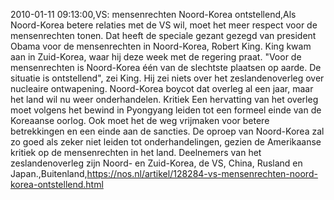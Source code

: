 2010-01-11 09:13:00,VS: mensenrechten Noord-Korea ontstellend,Als Noord-Korea betere relaties met de VS wil, moet het meer respect voor de mensenrechten tonen. Dat heeft de speciale gezant gezegd van president Obama voor de mensenrechten in Noord-Korea, Robert King. King kwam aan in Zuid-Korea, waar hij deze week met de regering praat. "Voor de mensenrechten is Noord-Korea één van de slechtste plaatsen op aarde. De situatie is ontstellend", zei King. Hij zei niets over het zeslandenoverleg over nucleaire ontwapening. Noord-Korea boycot dat overleg al een jaar, maar het land wil nu weer onderhandelen. Kritiek Een hervatting van het overleg moet volgens het bewind in Pyongyang leiden tot een formeel einde van de Koreaanse oorlog. Ook moet het de weg vrijmaken voor betere betrekkingen en een einde aan de sancties. De oproep van Noord-Korea zal zo goed als zeker niet leiden tot onderhandelingen, gezien de Amerikaanse kritiek op de mensenrechten in het land. Deelnemers van het zeslandenoverleg zijn Noord- en Zuid-Korea, de VS, China, Rusland en Japan.,Buitenland,https://nos.nl/artikel/128284-vs-mensenrechten-noord-korea-ontstellend.html